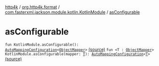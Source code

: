 [http4k](../../index.md) / [org.http4k.format](../index.md) / [com.fasterxml.jackson.module.kotlin.KotlinModule](index.md) / [asConfigurable](./as-configurable.md)

# asConfigurable

`fun KotlinModule.asConfigurable(): `[`AutoMappingConfiguration`](../-auto-mapping-configuration/index.md)`<`[`ObjectMapper`](https://fasterxml.github.io/jackson-databind/javadoc/2.9/com/fasterxml/jackson/databind/ObjectMapper.html)`>` [(source)](https://github.com/http4k/http4k/blob/master/http4k-format-jackson/src/main/kotlin/org/http4k/format/ConfigurableJackson.kt#L83)
`fun <T : `[`ObjectMapper`](https://fasterxml.github.io/jackson-databind/javadoc/2.9/com/fasterxml/jackson/databind/ObjectMapper.html)`> KotlinModule.asConfigurable(mapper: `[`T`](as-configurable.md#T)`): `[`AutoMappingConfiguration`](../-auto-mapping-configuration/index.md)`<`[`T`](as-configurable.md#T)`>` [(source)](https://github.com/http4k/http4k/blob/master/http4k-format-jackson/src/main/kotlin/org/http4k/format/configurable.kt#L16)